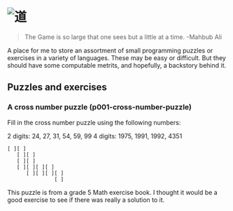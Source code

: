 # ![道](https://upload.wikimedia.org/wikipedia/commons/0/07/Tao.svg)

> The Game is so large that one sees but a little at a time. -Mahbub Ali

A place for me to store an assortment of small programming puzzles or exercises
in a variety of languages. These may be easy or difficult. But they should have
some computable metrits, and hopefully, a backstory behind it.

## Puzzles and exercises

### A cross number puzzle (p001-cross-number-puzzle)

Fill in the cross number puzzle using the following numbers:

2 digits: 24, 27, 31, 54, 59, 99
4 digits: 1975, 1991, 1992, 4351

```
[ ][ ]
   [ ][ ]
   [ ][ ]
   [ ][ ][ ][ ]
      [ ][ ][ ][ ]
               [ ]
```

This puzzle is from a grade 5 Math exercise book. I thought it
would be a good exercise to see if there was really a solution to it.
